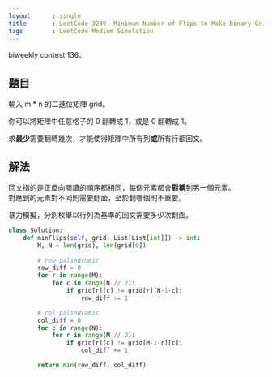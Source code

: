 ```yaml
---
layout      : single
title       : LeetCode 3239. Minimum Number of Flips to Make Binary Grid Palindromic I
tags        : LeetCode Medium Simulation
---
```

biweekly contest 136。  

## 題目

輸入 m \* n 的二進位矩陣 grid。  

你可以將矩陣中任意格子的 0 翻轉成 1，或是 0 翻轉成 1。  

求**最少**需要翻轉幾次，才能使得矩陣中所有列**或**所有行都回文。  

## 解法

回文指的是正反向閱讀的順序都相同，每個元素都會**對稱**到另一個元素。  
對應到的元素對不同則需要翻面，至於翻哪個則不重要。  

暴力模擬，分別枚舉以行列為基準的回文需要多少次翻面。  

```python
class Solution:
    def minFlips(self, grid: List[List[int]]) -> int:
        M, N = len(grid), len(grid[0])
        
        # row palindromic
        row_diff = 0
        for r in range(M):
            for c in range(N // 2):
                if grid[r][c] != grid[r][N-1-c]:
                    row_diff += 1

        # col palindromic
        col_diff = 0
        for c in range(N):
            for r in range(M // 2):
                if grid[r][c] != grid[M-1-r][c]:
                    col_diff += 1

        return min(row_diff, col_diff)
```
